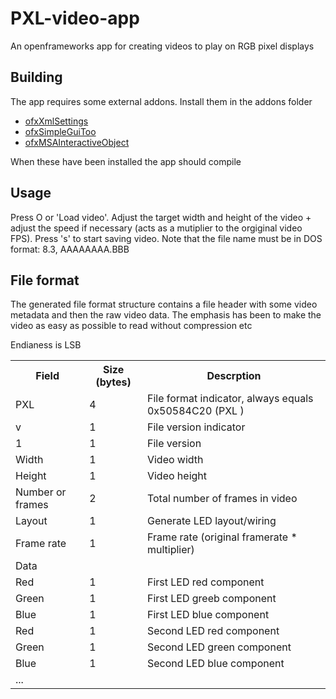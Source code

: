 PXL-video-app
=============

An openframeworks app for creating videos to play on RGB pixel displays


Building
-------------------------

The app requires some external addons. Install them in the addons folder

- [ofxXmlSettings]
- [ofxSimpleGuiToo]
- [ofxMSAInteractiveObject]

When these have been installed the app should compile


Usage
-------------------------

Press O or 'Load video'. Adjust the target width and height of the video + adjust the speed if necessary (acts as a mutiplier to the orgiginal video FPS). Press 's' to start saving video. Note that the file name must be in DOS format: 8.3, AAAAAAAA.BBB


File format
-------------------------

The generated file format structure contains a file header with some video metadata and then the raw video data. The emphasis has been to make the video as easy as possible to read without compression etc

Endianess is LSB

<table>
	<tr>
		<th>Field</th>
		<th>Size (bytes)</th>
		<th>Descrption</th>
	</tr>
	<tr>
		<td>PXL </td>
		<td>4</td>
		<td>File format indicator, always equals 0x50584C20 (PXL )</td>
	</tr>
	<tr>
		<td>v</td>
		<td>1</td>
		<td>File version indicator</td>
	</tr>
	<tr>
		<td>1</td>
		<td>1</td>
		<td>File version</td>
	</tr>
	<tr>
		<td>Width</td>
		<td>1</td>
		<td>Video width</td>
	</tr>
	<tr>
		<td>Height</td>
		<td>1</td>
		<td>Video height</td>
	</tr>
	<tr>
		<td>Number or frames</td>
		<td>2</td>
		<td>Total number of frames in video</td>
	</tr>
	<tr>
		<td>Layout</td>
		<td>1</td>
		<td>Generate LED layout/wiring</td>
	</tr>
	<tr>
		<td>Frame rate</td>
		<td>1</td>
		<td>Frame rate (original framerate * multiplier)</td>
	</tr>
	<tr><td colspan="3">Data</td></tr>
	<tr>
		<td>Red</td>
		<td>1</td>
		<td>First LED red component</td>
	</tr>
	<tr>
		<td>Green</td>
		<td>1</td>
		<td>First LED greeb component</td>
	</tr>
	<tr>
		<td>Blue</td>
		<td>1</td>
		<td>First LED blue component</td>
	</tr>
	<tr>
		<td>Red</td>
		<td>1</td>
		<td>Second LED red component</td>
	</tr>
	<tr>
		<td>Green</td>
		<td>1</td>
		<td>Second LED green component</td>
	</tr>
	<tr>
		<td>Blue</td>
		<td>1</td>
		<td>Second LED blue component</td>
	</tr>
	<tr>
		<td colspan="3">...</td>
	</tr>
</table>


[ofxXmlSettings]: http://www.openframeworks.cc/documentation/ofxXmlSettings/ofxXmlSettings.html
[ofxSimpleGuiToo]: https://github.com/memo/ofxSimpleGuiToo
[ofxMSAInteractiveObject]: https://github.com/memo/ofxMSAInteractiveObject

